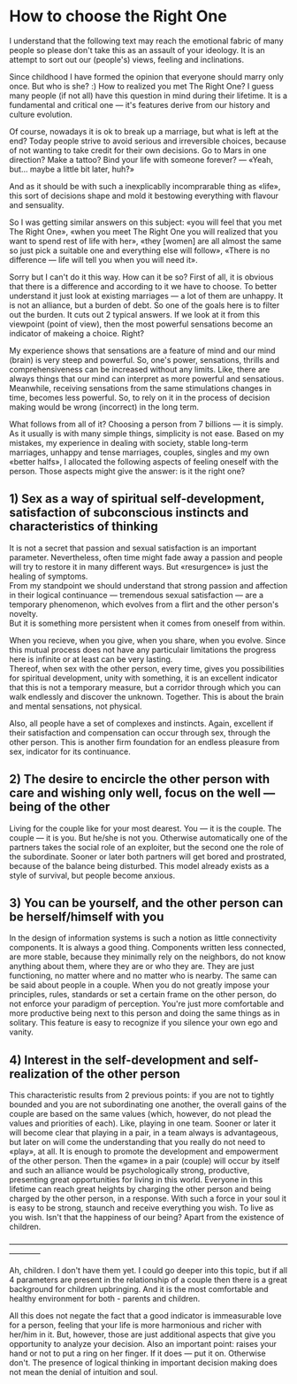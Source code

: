 # How to choose the Right One

I understand that the following text may reach the emotional fabric of many people so please don't take this as an assault of your ideology. It is an attempt to sort out our (people's) views, feeling and inclinations.

Since childhood I have formed the opinion that everyone should marry only once. But who is she? :) How to realized you met The Right One? I guess many people (if not all) have this question in mind during their lifetime. It is a fundamental and critical one — it's features derive from our history and culture evolution.

Of course, nowadays it is ok to break up a marriage, but what is left at the end? Today people strive to avoid serious and irreversible choices, because of not wanting to take credit for their own decisions.
Go to Mars in one direction? Make a tattoo? Bind your life with someone forever? — «Yeah, but… maybe a little bit later, huh?»

And as it should be with such a inexplicablly incomprarable thing as «life», this sort of decisions shape and mold it bestowing everything with flavour and sensuality.

So I was getting similar answers on this subject: «you will feel that you met The Right One», «when you meet The Right One you will realized that you want to spend rest of life with her», «they [women] are all almost the same so just pick a suitable one and everything else will follow», «There is no difference — life will tell you when you will need it».

Sorry but I can't do it this way. How can it be so? First of all, it is obvious that there is a difference and according to it we have to choose. To better understand it just look at existing marriages — a lot of them are unhappy. It is not an alliance, but a burden of debt. So one of the goals here is to filter out the burden. It cuts out 2 typical answers.
If we look at it from this viewpoint (point of view), then the most powerful sensations become an indicator of makeing a choice. Right?

My experience shows that sensations are a feature of mind and our mind (brain) is very steep and powerful. So, one's power, sensations, thrills and comprehensiveness can be increased without any limits. Like, there are always things that our mind can interpret as more powerful and sensatious. Meanwhile, receiving sensations from the same stimulations changes in time, becomes less powerful. So, to rely on it in the process of decision making would be wrong (incorrect) in the long term.

What follows from all of it? Choosing a person from 7 billions — it is simply. As it usually is with many simple things, simplicity is not ease.
Based on my mistakes, my experience in dealing with society, stable long-term marriages, unhappy and tense marriages, couples, singles and my own «better halfs», I allocated the following aspects of feeling oneself with the person. Those aspects might give the answer: is it the right one?

## 1) Sex as a way of spiritual self-development, satisfaction of subconscious instincts and characteristics of thinking

It is not a secret that passion and sexual satisfaction is an important parameter. Nevertheless, often time might fade away a passion and people will try to restore it in many different ways. But «resurgence» is just the healing of symptoms.  
From my standpoint we should understand that strong passion and affection in their logical continuance — tremendous sexual satisfaction — are a temporary phenomenon, which evolves from a flirt and the other person's novelty.  
But it is something more persistent when it comes from oneself from within.  

When you recieve, when you give, when you share, when you evolve. Since this mutual process does not have any particulair limitations the progress here is infinite or at least can be very lasting.  
Thereof, when sex with the other person, every time, gives you possibilities for spiritual development, unity with something, it is an excellent indicator that this is not a temporary measure, but a corridor through which you can walk endlessly and discover the unknown. Together. This is about the brain and mental sensations, not physical.  

Also, all people have a set of complexes and instincts. Again, excellent if their satisfaction and compensation can occur through sex, through the other person.  This is another firm foundation for an endless pleasure from sex, indicator for its continuance.

## 2) The desire to encircle the other person with care and wishing only well, focus on the well — being of the other

Living for the couple like for your most dearest. You — it is the couple. The couple — it is you. But he/she is not you. Otherwise automatically one of the partners takes the social role of an exploiter, but the second one the role of the subordinate. Sooner or later both partners will get bored and prostrated, because of the balance being disturbed. This model already exists as a style of survival, but people become anxious.

## 3) You can be yourself, and the other person can be herself/himself with you

In the design of information systems is such a notion as little connectivity components. It is always a good thing. Components written less connected, are more stable, because they minimally rely on the neighbors, do not know anything about them, where they are or who they are. They are just functioning, no matter where and no matter who is nearby.
The same can be said about people in a couple. When you do not greatly impose your principles, rules, standards or set a certain frame on the other person, do not enforce your paradigm of perception. You're just more comfortable and more productive being next to this person and doing the same things as in solitary. This feature is easy to recognize if you silence your own ego and vanity.

## 4) Interest in the self-development and self-realization of the other person

This characteristic results from 2 previous points: if you are not to tightly bounded and you are not subordinating one another, the overall gains of the couple are based on the same values (which, however, do not plead the values and priorities of each). Like, playing in one team. Sooner or later it will become clear that playing in a pair, in a team always is advantageous, but later on will come the understanding that you really do not need to «play», at all. It is enough to promote the development and empowerment of the other person. Then the «game» in a pair (couple) will occur by itself and such an alliance would be psychologically strong, productive, presenting great opportunities for living in this world. Everyone in this lifetime can reach great heights by charging the other person and being charged by the other person, in a response. With such a force in your soul it is easy to be strong, staunch and receive everything you wish. To live as you wish. Isn't that the happiness of our being? Apart from the existence of children.

————————————————————————————————————————

Ah, children. I don't have them yet. I could go deeper into this topic, but if all 4 parameters are present in the relationship of a couple then there is a great background for children upbringing. And it is the most comfortable and healthy environment for both - parents and children.

All this does not negate the fact that a good indicator is immeasurable love for a person, feeling that your life is more harmonious and richer with her/him in it. But, however, those are just additional aspects that give you opportunity to analyze your decision.
Also an important point: raises your hand or not to put a ring on her finger. If it does — put it on. Otherwise don't. The presence of logical thinking in important decision making does not mean the denial of intuition and soul.